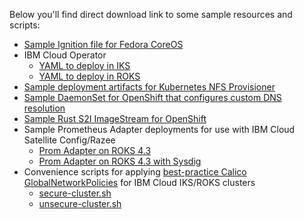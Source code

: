 Below you'll find direct download link to some sample resources and scripts:

* [Sample Ignition file for Fedora CoreOS](samples/fedora_coreos_ignition.fcc)
* IBM Cloud Operator
  * [YAML to deploy in IKS](samples/ibmcloud-operator-iks.yaml)
  * [YAML to deploy in ROKS](samples/ibmcloud-operator-roks.yaml)
* [Sample deployment artifacts for Kubernetes NFS Provisioner](samples/nfs-provisioner.tar.gz)
* [Sample DaemonSet for OpenShift that configures custom DNS resolution](samples/ocp-dns-daemonset.yaml)
* [Sample Rust S2I ImageStream for OpenShift](samples/ocp.s2i.rust.imagestream.json)
* Sample Prometheus Adapter deployments for use with IBM Cloud Satellite Config/Razee
  * [Prom Adapter on ROKS 4.3](samples/roks43-prom-adapter-test.yaml)
  * [Prom Adapter on ROKS 4.3 with Sysdig](samples/roks43-prom-adapter-with-sysdig-test.yaml)
* Convenience scripts for applying [best-practice Calico GlobalNetworkPolicies](https://github.com/IBM-Cloud/kube-samples/tree/master/calico-policies) for IBM Cloud IKS/ROKS clusters
  * [secure-cluster.sh](samples/secure-cluster.sh)
  * [unsecure-cluster.sh](samples/unsecure-cluster.sh)